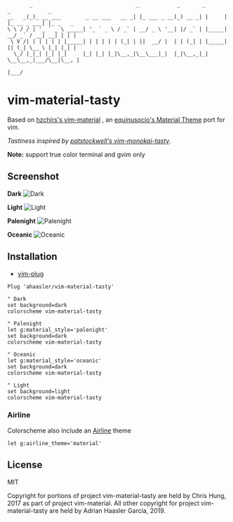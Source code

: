 ```
       _                                 _            _       _       _            _
__   _(_)_ __ ___        _ __ ___   __ _| |_ ___ _ __(_) __ _| |     | |_ __ _ ___| |_ _   _
\ \ / / | '_ ` _ \ _____| '_ ` _ \ / _` | __/ _ \ '__| |/ _` | |_____| __/ _` / __| __| | | |
 \ V /| | | | | | |_____| | | | | | (_| | ||  __/ |  | | (_| | |_____| || (_| \__ \ |_| |_| |
  \_/ |_|_| |_| |_|     |_| |_| |_|\__,_|\__\___|_|  |_|\__,_|_|      \__\__,_|___/\__|\__, |
                                                                                       |___/
```

# vim-material-tasty

Based on [hzchirs's vim-material](https://github.com/hzchirs/vim-material)
, an [equinusocio's Material Theme](https://github.com/equinusocio/vsc-material-theme) port
for vim.

_Tastiness inspired by [patstockwell's vim-monokai-tasty](https://github.com/patstockwell/vim-monokai-tasty)_.

**Note:** support true color terminal and gvim only

Screenshot
------------

**Dark**
![Dark](https://imgur.com/xfGYwwc.jpg)

**Light**
![Light](https://user-images.githubusercontent.com/4735528/42131913-8c1b0d68-7d3f-11e8-935a-4c10181127d9.png)

**Palenight**
![Palenight](https://user-images.githubusercontent.com/4735528/42134016-056046f4-7d66-11e8-9ea0-c96a59a5b7b0.png)

**Oceanic**
![Oceanic](https://user-images.githubusercontent.com/4735528/47250634-6ebe2b00-d457-11e8-92d7-dabb871f60f1.png)

Installation
------------

* [vim-plug](https://github.com/junegunn/vim-plug)
```vim
Plug 'ahaasler/vim-material-tasty'

" Dark
set background=dark
colorscheme vim-material-tasty

" Palenight
let g:material_style='palenight'
set background=dark
colorscheme vim-material-tasty

" Oceanic
let g:material_style='oceanic'
set background=dark
colorscheme vim-material-tasty

" Light
set background=light
colorscheme vim-material-tasty
```

### Airline
Colorscheme also include an [Airline](https://github.com/vim-airline/vim-airline) theme

```vim
let g:airline_theme='material'
```

License
---

MIT

Copyright for portions of project vim-material-tasty are held by Chris Hung, 2017
as part of project vim-material. All other copyright for project vim-material-tasty
are held by Adrian Haasler García, 2019.
